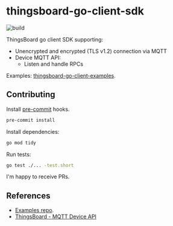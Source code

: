 # thingsboard-go-client-sdk

![build](https://github.com/dratasich/thingsboard-go-client-sdk/actions/workflows/go.yml/badge.svg)

ThingsBoard go client SDK supporting:

* Unencrypted and encrypted (TLS v1.2) connection via MQTT
* Device MQTT API:
  * Listen and handle RPCs

Examples: [thingsboard-go-client-examples](https://github.com/dratasich/thingsboard-go-client-examples).


## Contributing

Install [pre-commit](https://pre-commit.com/#installation) hooks.
```bash
pre-commit install
```

Install dependencies:
```bash
go mod tidy
```

Run tests:
```bash
go test ./... -test.short
```

I'm happy to receive PRs.


## References

* [Examples repo](https://github.com/dratasich/thingsboard-go-client-examples).
* [ThingsBoard - MQTT Device API](https://thingsboard.io/docs/reference/mqtt-api/)
